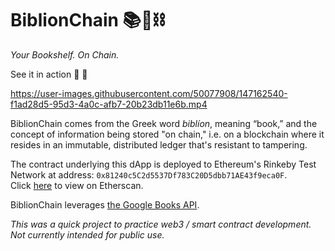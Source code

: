 # BiblionChain 📚🤝⛓
 *Your Bookshelf. On Chain.*  
 
See it in action 👀 📖

https://user-images.githubusercontent.com/50077908/147162540-f1ad28d5-95d3-4a0c-afb7-20b23db11e6b.mp4

BiblionChain comes from the Greek word *biblíon*, meaning “book,” and the concept of information being stored "on chain," i.e. on a blockchain where it resides in an immutable, distributed ledger that's resistant to tampering.  

The contract underlying this dApp is deployed to Ethereum's Rinkeby Test Network at address: ```0x81240c5C2d5537Df783C20D5dbb71AE43f9eca0F```.  
Click [here](https://rinkeby.etherscan.io/address/0x81240c5C2d5537Df783C20D5dbb71AE43f9eca0F) to view on Etherscan.  

BiblionChain leverages [the Google Books API](https://developers.google.com/books/docs/v1/using).   

*This was a quick project to practice web3 / smart contract development. Not currently intended for public use.*
